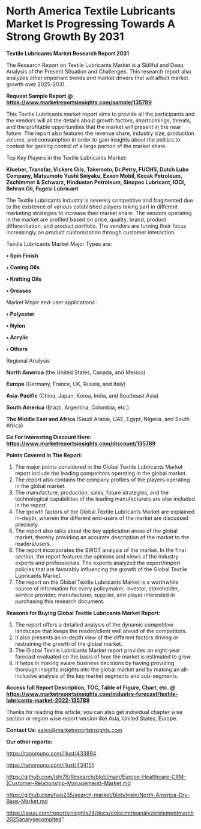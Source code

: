 # North America Textile Lubricants Market Is Progressing Towards A Strong Growth By 2031

<strong>Textile Lubricants Market Research Report 2031</strong>

The Research Report on Textile Lubricants Market is a Skillful and Deep Analysis of the Present Situation and Challenges. This research report also analyzes other important trends and market drivers that will affect market growth over 2025-2031.

<strong>Request Sample Report @ <a href=https://www.marketreportsinsights.com/sample/135789>https://www.marketreportsinsights.com/sample/135789</a></strong>

This Textile Lubricants market report aims to provide all the participants and the vendors will all the details about growth factors, shortcomings, threats, and the profitable opportunities that the market will present in the near future. The report also features the revenue share, industry size, production volume, and consumption in order to gain insights about the politics to contest for gaining control of a large portion of the market share.

Top Key Players in the Textile Lubricants Market:

<strong>Klueber, Transfar, Vickers Oils, Takemoto, Dr.Petry, FUCHS, Dutch Lube Company, Matsumoto Yushi Seiyaku, Exxon Mobil, Kocak Petroleum, Zschimmer & Schwarz, Hindustan Petroleum, Sinopec Lubricant, IOCl, Behran Oil, Fugesi Lubricant</strong>

The Textile Lubricants Industry is severely competitive and fragmented due to the existence of various established players taking part in different marketing strategies to increase their market share. The vendors operating in the market are profiled based on price, quality, brand, product differentiation, and product portfolio. The vendors are turning their focus increasingly on product customization through customer interaction.

Textile Lubricants Market Major Types are:

<strong>• Spin Finish

• Coning Oils

• Knitting Oils

• Greases</strong>

Market Major end-user applications :

<strong>• Polyester

• Nylon

• Acrylic

• Others</strong>

Regional Analysis

</u><strong><b>North America</b></strong> (the United States, Canada, and Mexico)

<strong><b>Europe </b></strong>(Germany, France, UK, Russia, and Italy)

<strong><b>Asia-Pacific</b></strong> (China, Japan, Korea, India, and Southeast Asia)

<strong><b>South America</b></strong> (Brazil, Argentina, Colombia, etc.)

<strong><b>The Middle East and Africa</b></strong> (Saudi Arabia, UAE, Egypt, Nigeria, and South Africa)

<strong>Go For Interesting Discount Here: <a href=https://www.marketreportsinsights.com/discount/135789>https://www.marketreportsinsights.com/discount/135789</a></strong>

<strong>Points Covered in The Report:</strong>
<ol>
  <li>The major points considered in the Global Textile Lubricants Market report include the leading competitors operating in the global market.</li>
  <li>The report also contains the company profiles of the players operating in the global market.</li>
  <li>The manufacture, production, sales, future strategies, and the technological capabilities of the leading manufacturers are also included in the report.</li>
  <li>The growth factors of the Global Textile Lubricants Market are explained in-depth, wherein the different end-users of the market are discussed precisely.</li>
  <li>The report also talks about the key application areas of the global market, thereby providing an accurate description of the market to the readers/users.</li>
  <li>The report incorporates the SWOT analysis of the market. In the final section, the report features the opinions and views of the industry experts and professionals. The experts analyzed the export/import policies that are favorably influencing the growth of the Global Textile Lubricants Market.</li>
  <li>The report on the Global Textile Lubricants Market is a worthwhile source of information for every policymaker, investor, stakeholder, service provider, manufacturer, supplier, and player interested in purchasing this research document.</li>
</ol>
<strong>Reasons for Buying Global Textile Lubricants Market Report:</strong>

<ol>
  <li>The report offers a detailed analysis of the dynamic competitive landscape that keeps the reader/client well ahead of the competitors.</li>
  <li>It also presents an in-depth view of the different factors driving or restraining the growth of the global market.</li>
  <li>The Global Textile Lubricants Market report provides an eight-year forecast evaluated on the basis of how the market is estimated to grow.</li>
  <li>It helps in making aware business decisions by having providing thorough insights insights into the global market and by making an all-inclusive analysis of the key market segments and sub-segments.</li>
</ol>
<strong>Access full Report Description, TOC, Table of Figure, Chart, etc. @ <a href=https://www.marketreportsinsights.com/industry-forecast/textile-lubricants-market-2022-135789>https://www.marketreportsinsights.com/industry-forecast/textile-lubricants-market-2022-135789</a></strong>


Thanks for reading this article; you can also get individual chapter wise section or region wise report version like Asia, United States, Europe.

<strong>Contact Us:</strong>
sales@marketreportsinsights.com

<strong>Our other reports:</strong>

<a href=https://tanomuno.com/illust/433894>https://tanomuno.com/illust/433894</a>

<a href=https://tanomuno.com/illust/434151>https://tanomuno.com/illust/434151</a>

<a href=https://github.com/Ishi78/Research/blob/main/Europe-Healthcare-CRM-(Customer-Relationship-Management)-Market.md>https://github.com/Ishi78/Research/blob/main/Europe-Healthcare-CRM-(Customer-Relationship-Management)-Market.md</a>

<a href=https://github.com/haq235/search-market/blob/main/North-America-Dry-Bags-Market.md>https://github.com/haq235/search-market/blob/main/North-America-Dry-Bags-Market.md</a>

<a href=https://issuu.com/reportsinsights24/docs/colorimtrieanalyzerelementmarch2025analysecomplted>https://issuu.com/reportsinsights24/docs/colorimtrieanalyzerelementmarch2025analysecomplted</a>"

